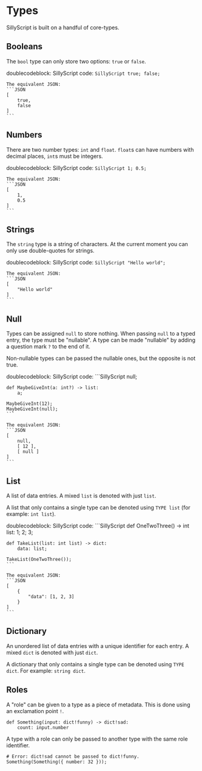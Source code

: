 # Types

SillyScript is built on a handful of core-types.

## Booleans

The `bool` type can only store two options: `true` or `false`.

doublecodeblock:
	SillyScript code:
	```SillyScript
	true;
	false;
	```

	The equivalent JSON:
	```JSON
	[
		true,
		false
	]
	```

## Numbers

There are two number types: `int` and `float`. `float`s can have numbers with decimal places, `int`s must be integers.

doublecodeblock:
	SillyScript code:
	```SillyScript
	1;
	0.5;
	```

	The equivalent JSON:
	```JSON
	[
		1,
		0.5
	]
	```

## Strings

The `string` type is a string of characters. At the current moment you can only use double-quotes for strings.

doublecodeblock:
	SillyScript code:
	```SillyScript
	"Hello world";
	```

	The equivalent JSON:
	```JSON
	[
		"Hello world"
	]
	```

## Null

Types can be assigned `null` to store nothing. When passing `null` to a typed entry, the type must be "nullable". A type can be made "nullable" by adding a question mark `?` to the end of it.

Non-nullable types can be passed the nullable ones, but the opposite is not true.

doublecodeblock:
	SillyScript code:
	```SillyScript
	null;
 
	def MaybeGiveInt(a: int?) -> list:
		a;
 
	MaybeGiveInt(12);
	MaybeGiveInt(null);
	```

	The equivalent JSON:
	```JSON
	[
		null,
		[ 12 ],
		[ null ]
	]
	```

## List

A list of data entries. A mixed `list` is denoted with just `list`.

A list that only contains a single type can be denoted using `TYPE list` (for example: `int list`).

doublecodeblock:
	SillyScript code:
	```SillyScript
	def OneTwoThree() -> int list:
		1; 2; 3;
 
	def TakeList(list: int list) -> dict:
		data: list;
 
	TakeList(OneTwoThree());
	```

	The equivalent JSON:
	```JSON
	[
		{
			"data": [1, 2, 3]
		}
	]
	```

## Dictionary

An unordered list of data entries with a unique identifier for each entry. A mixed `dict` is denoted with just `dict`.

A dictionary that only contains a single type can be denoted using `TYPE dict`. For example: `string dict`.

## Roles

A "role" can be given to a type as a piece of metadata. This is done using an exclamation point `!`.

```SillyScript
def Something(input: dict!funny) -> dict!sad:
	count: input.number
```

A type with a role can only be passed to another type with the same role identifier.

```SillyScript
# Error: dict!sad cannot be passed to dict!funny.
Something(Something({ number: 32 }));
```
